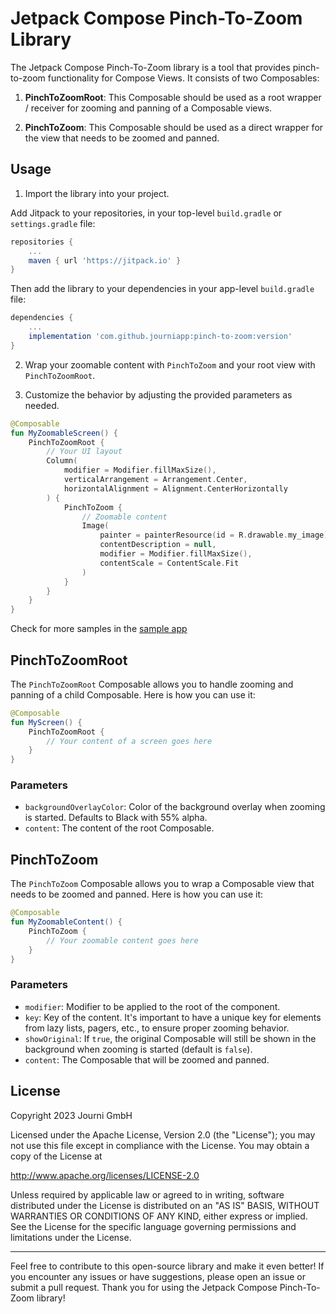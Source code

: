# Jetpack Compose Pinch-To-Zoom Library

The Jetpack Compose Pinch-To-Zoom library is a tool that provides pinch-to-zoom functionality for Compose Views. It consists of two Composables:

1. **PinchToZoomRoot**: This Composable should be used as a root wrapper / receiver for zooming and panning of a Composable views.

2. **PinchToZoom**: This Composable should be used as a direct wrapper for the view that needs to be zoomed and panned.

## Usage

1. Import the library into your project.

Add Jitpack to your repositories, in your top-level `build.gradle` or `settings.gradle` file:

```groovy
repositories {
    ...
    maven { url 'https://jitpack.io' }
}
```
Then add the library to your dependencies in your app-level `build.gradle` file:

```groovy
dependencies {
    ...
    implementation 'com.github.journiapp:pinch-to-zoom:version'
}
```

2. Wrap your zoomable content with `PinchToZoom` and your root view with `PinchToZoomRoot`.

3. Customize the behavior by adjusting the provided parameters as needed.

```kotlin
@Composable
fun MyZoomableScreen() {
    PinchToZoomRoot {
        // Your UI layout
        Column(
            modifier = Modifier.fillMaxSize(),
            verticalArrangement = Arrangement.Center,
            horizontalAlignment = Alignment.CenterHorizontally
        ) {
            PinchToZoom {
                // Zoomable content
                Image(
                    painter = painterResource(id = R.drawable.my_image),
                    contentDescription = null,
                    modifier = Modifier.fillMaxSize(),
                    contentScale = ContentScale.Fit
                )
            }
        }
    }
}
```

Check for more samples in the [sample app](https://github.com/journiapp/pinch-to-zoom/tree/main/app)

## PinchToZoomRoot

The `PinchToZoomRoot` Composable allows you to handle zooming and panning of a child Composable. Here is how you can use it:

```kotlin
@Composable
fun MyScreen() {
    PinchToZoomRoot {
        // Your content of a screen goes here
    }
}
```

### Parameters

- `backgroundOverlayColor`: Color of the background overlay when zooming is started. Defaults to Black with 55% alpha.
- `content`: The content of the root Composable.

## PinchToZoom

The `PinchToZoom` Composable allows you to wrap a Composable view that needs to be zoomed and panned. Here is how you can use it:

```kotlin
@Composable
fun MyZoomableContent() {
    PinchToZoom {
        // Your zoomable content goes here
    }
}
```

### Parameters

- `modifier`: Modifier to be applied to the root of the component.
- `key`: Key of the content. It's important to have a unique key for elements from lazy lists, pagers, etc., to ensure proper zooming behavior.
- `showOriginal`: If `true`, the original Composable will still be shown in the background when zooming is started (default is `false`).
- `content`: The Composable that will be zoomed and panned.

## License

Copyright 2023 Journi GmbH

Licensed under the Apache License, Version 2.0 (the "License"); you may not use this file except in compliance with the License. You may obtain a copy of the License at

http://www.apache.org/licenses/LICENSE-2.0

Unless required by applicable law or agreed to in writing, software distributed under the License is distributed on an "AS IS" BASIS, WITHOUT WARRANTIES OR CONDITIONS OF ANY KIND, either express or implied. See the License for the specific language governing permissions and limitations under the License.

---

Feel free to contribute to this open-source library and make it even better! If you encounter any issues or have suggestions, please open an issue or submit a pull request. Thank you for using the Jetpack Compose Pinch-To-Zoom library!
